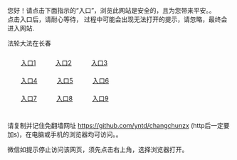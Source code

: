 您好！请点击下面指示的“入口”，浏览此网站是安全的，且为您带来平安。。 <br/>
点击入口后，请耐心等待， 过程中可能会出现无法打开的提示，请忽略，最终会进入网站. </br>

法轮大法在长春<br/>
<div style="padding:10px"><a style="margin:20px" target="_blank" href="https://du24okfygzhvx.cloudfront.net/2Qpsp?gepkptih" id="ccLink1" rel="nofollow">入口1</a> <a target="_blank" style="margin:20px" href="https://d21lj3t2pffa81.cloudfront.net/2Qpsp?nisyif" id="ccLink2" rel="nofollow">入口2</a> <a style="margin:20px" target="_blank" href="https://d2d2p0uhoo8t9x.cloudfront.net/2Qpsp?giyxiice" id="ccLink3" rel="nofollow">入口3</a></div>

<div style="padding:10px" ><a style="margin:20px" target="_blank" href="https://du24okfygzhvx.cloudfront.net/2Qpsp?gepkptih" id="ccLink4" rel="nofollow">入口4</a> <a style="margin:20px" href="https://d21lj3t2pffa81.cloudfront.net/2Qpsp?nisyif" target="_blank" id="ccLink5" rel="nofollow">入口5</a> <a style="margin:20px" href="https://d2d2p0uhoo8t9x.cloudfront.net/2Qpsp?giyxiice" target="_blank" id="ccLink6" rel="nofollow">入口6</a></div>

<div style="padding:10px"><a style="margin:20px" target="_blank" href="https://du24okfygzhvx.cloudfront.net/2Qpsp?gepkptih" id="ccLink7" rel="nofollow">入口7</a> <a style="margin:20px" href="https://d21lj3t2pffa81.cloudfront.net/2Qpsp?nisyif" target="_blank" id="ccLink8" rel="nofollow">入口8</a> <a style="margin:20px" target="_blank" href="https://d2d2p0uhoo8t9x.cloudfront.net/2Qpsp?giyxiice" id="ccLink9" rel="nofollow">入口9</a></div>

<br/>



请复制并记住免翻墙网址 https://github.com/yntd/changchunzx (http后一定要加s)，在电脑或手机的浏览器均可访问。。<br/>

微信如提示停止访问该网页，须先点击右上角，选择浏览器打开。

